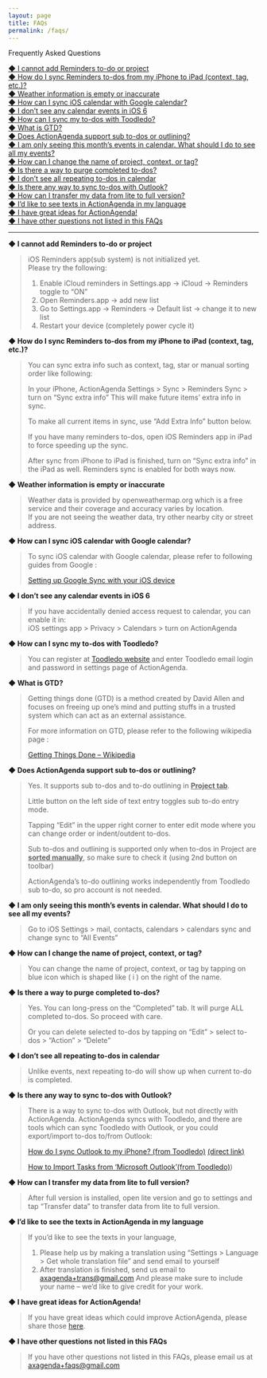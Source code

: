 ```yaml
---
layout: page
title: FAQs
permalink: /faqs/
---
```


Frequently Asked Questions

[◆ I cannot add Reminders to-do or project](#a1)  
[◆ How do I sync Reminders to-dos from my iPhone to iPad (context, tag, etc.)?](#a2)  
[◆ Weather information is empty or inaccurate](#a3)  
[◆ How can I sync iOS calendar with Google calendar?](#a4)  
[◆ I don’t see any calendar events in iOS 6](#a5)  
[◆ How can I sync my to-dos with Toodledo?](#a6)  
[◆ What is GTD?](#a7)  
[◆ Does ActionAgenda support sub to-dos or outlining?](#a8)  
[◆ I am only seeing this month’s events in calendar. What should I do to see all my events?](#a9)  
[◆ How can I change the name of project, context, or tag?](#a10)  
[◆ Is there a way to purge completed to-dos?](#a11)  
[◆ I don’t see all repeating to-dos in calendar](#a12)  
[◆ Is there any way to sync to-dos with Outlook?](#a13)  
[◆ How can I transfer my data from lite to full version?](#a14)  
[◆ I’d like to see texts in ActionAgenda in my language](#a15)  
[◆ I have great ideas for ActionAgenda!](#a16)  
[◆ I have other questions not listed in this FAQs](#a17)  

-------

**<a name="a1"></a>◆ I cannot add Reminders to-do or project**

> iOS Reminders app(sub system) is not initialized yet.
> <br>
> Please try the following:
> <br>
> 1. Enable iCloud reminders in Settings.app -> iCloud -> Reminders toggle to “ON”
> 2. Open Reminders.app -> add new list
> 3. Go to Settings.app -> Reminders -> Default list -> change it to new list
> 4. Restart your device (completely power cycle it)

**<a name="a2"></a>◆ How do I sync Reminders to-dos from my iPhone to iPad (context, tag, etc.)?**

> You can sync extra info such as context, tag, star or manual sorting order like following:
>
> In your iPhone, ActionAgenda Settings > Sync > Reminders Sync > turn on “Sync extra info”
> This will make future items’ extra info in sync.
> 
> To make all current items in sync, use “Add Extra Info” button below.
> 
> If you have many reminders to-dos, open iOS Reminders app in iPad to force speeding up the sync.
> 
> After sync from iPhone to iPad is finished, turn on “Sync extra info” in the iPad as well. Reminders sync is enabled for both ways now.

**<a name="a3"></a>◆ Weather information is empty or inaccurate**

> Weather data is provided by openweathermap.org which is a free service and their coverage and accuracy varies by location.  
> If you are not seeing the weather data, try other nearby city or street address.

**<a name="a4"></a>◆ How can I sync iOS calendar with Google calendar?**

> To sync iOS calendar with Google calendar, please refer to following guides from Google :
> 
> [Setting up Google Sync with your iOS device](http://support.google.com/mobile/bin/answer.py?hl=en&answer=138740)

**<a name="a5"></a>◆ I don’t see any calendar events in iOS 6**

> If you have accidentally denied access request to calendar, you can enable it in:  
> iOS settings app > Privacy > Calendars > turn on ActionAgenda

**<a name="a6"></a>◆ How can I sync my to-dos with Toodledo?**

> You can register at [Toodledo website](http://www.toodledo.com/) and enter Toodledo email login and password in settings page of ActionAgenda.

**<a name="a7"></a>◆ What is GTD?**

> Getting things done (GTD) is a method created by David Allen and focuses on freeing up one’s mind and putting stuffs in a trusted system which can act as an external assistance.
> 
> For more information on GTD, please refer to the following wikipedia page :
> 
> [Getting Things Done – Wikipedia](http://en.wikipedia.org/wiki/Getting_Things_Done)

**<a name="a8"></a>◆ Does ActionAgenda support sub to-dos or outlining?**

> Yes. It supports sub to-dos and to-do outlining in <u><b>Project tab</b></u>.
> 
> Little button on the left side of text entry toggles sub to-do entry mode.
> 
> Tapping “Edit” in the upper right corner to enter edit mode where you can change order or indent/outdent to-dos.
> 
> Sub to-dos and outlining is supported only when to-dos in Project are <u><b>sorted manually</b></u>, so make sure to check it (using 2nd button on toolbar)
> 
> ActionAgenda’s to-do outlining works independently from Toodledo sub to-do, so pro account is not needed.

**<a name="a9"></a>◆ I am only seeing this month’s events in calendar. What should I do to see all my events?**

> Go to iOS Settings > mail, contacts, calendars > calendars sync
> and change sync to “All Events”

**<a name="a10"></a>◆ How can I change the name of project, context, or tag?**

> You can change the name of project, context, or tag by tapping on blue icon which is shaped like ( i ) on the right of the name.

**<a name="a11"></a>◆ Is there a way to purge completed to-dos?**

> Yes. You can long-press on the “Completed” tab. It will purge ALL completed to-dos. So proceed with care.
> 
> Or you can delete selected to-dos by tapping on “Edit” > select to-dos > “Action” > “Delete”

**<a name="a12"></a>◆ I don’t see all repeating to-dos in calendar**

> Unlike events, next repeating to-do will show up when current to-do is completed.

**<a name="a13"></a>◆ Is there any way to sync to-dos with Outlook?**

> There is a way to sync to-dos with Outlook, but not directly with ActionAgenda.
> ActionAgenda syncs with Toodledo, and there are tools which can sync Toodledo with Outlook,
> or you could export/import to-dos to/from Outlook:
> 
> [How do I sync Outlook to my iPhone? (from Toodledo)](http://www.toodledo.com/info/help.php?sel=117) [(direct link)](http://www.toodledo.com/tools/directory.php?expand=5)
> 
> [How to Import Tasks from ‘Microsoft Outlook’(from Toodledo)](http://www.toodledo.com/info/help_outlook.php))

**<a name="a14"></a>◆ How can I transfer my data from lite to full version?**

> After full version is installed, open lite version and go to settings and tap “Transfer data” to transfer data from lite to full version.

**<a name="a15"></a>◆ I’d like to see the texts in ActionAgenda in my language**

> If you’d like to see the texts in your language,
> 1. Please help us by making a translation using “Settings > Language > Get whole translation file” and send email to yourself
> 2. After translation is finished, send us email to [axagenda+trans@gmail.com](mailto:axagenda+trans@gmail.com)
> And please make sure to include your name – we’d like to give credit for your work.

**<a name="a16"></a>◆ I have great ideas for ActionAgenda!**

> If you have great ideas which could improve ActionAgenda, please share those [here](http://actionagenda.idea.informer.com/).

**<a name="a17"></a>◆ I have other questions not listed in this FAQs**

> If you have other questions not listed in this FAQs, please email us at [axagenda+faqs@gmail.com](mailto:axagenda+faqs@gmail.com)
